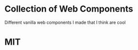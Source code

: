 # Collection of Web Components

Different vanilla web components I made that I think are cool

# MIT